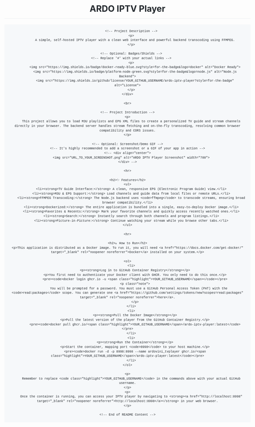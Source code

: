 <!DOCTYPE html>
<html lang="en">
<head>
    <meta charset="UTF-8">
    <meta name="viewport" content="width=device-width, initial-scale=1.0">
    <!-- This head section is for local preview and not required for GitHub README -->
    <style>
        /* Basic styling for local preview */
        body {
            font-family: -apple-system, BlinkMacSystemFont, "Segoe UI", Helvetica, Arial, sans-serif, "Apple Color Emoji", "Segoe UI Emoji";
            line-height: 1.6;
            color: #24292e;
            max-width: 800px;
            margin: 0 auto;
            padding: 20px;
        }
        .container {
            border: 1px solid #e1e4e8;
            border-radius: 6px;
            padding: 24px;
        }
        h1, h2 {
            border-bottom: 1px solid #eaecef;
            padding-bottom: .3em;
        }
        code {
            font-family: "SFMono-Regular", Consolas, "Liberation Mono", Menlo, Courier, monospace;
            background-color: rgba(27,31,35,.05);
            padding: .2em .4em;
            margin: 0;
            font-size: 85%;
            border-radius: 3px;
        }
        pre {
            background-color: #f6f8fa;
            border-radius: 3px;
            font-size: 85%;
            line-height: 1.45;
            overflow: auto;
            padding: 16px;
        }
        pre code {
            background-color: transparent;
            border: 0;
            padding: 0;
            margin: 0;
        }
        .highlight {
            color: #cb2431;
            font-weight: bold;
        }
        .note {
            background-color: #fffbdd;
            padding: 15px;
            border-left: 4px solid #ffea7f;
            border-radius: 4px;
            margin: 1em 0;
        }
    </style>
</head>
<body>
    <!-- Start of README Content -->
    <div align="center">
        <!-- Main Title -->
        <h1>ARDO IPTV Player</h1>
        
        <!-- Project Description -->
        <p>
            A simple, self-hosted IPTV player with a clean web interface and powerful backend transcoding using FFMPEG.
        </p>
        
        <!-- Optional: Badges/Shields -->
        <!-- Replace '#' with your actual links -->
        <p>
            <img src="https://img.shields.io/badge/docker-ready-blue.svg?style=for-the-badge&logo=docker" alt="Docker Ready">
            <img src="https://img.shields.io/badge/platform-node-green.svg?style=for-the-badge&logo=node.js" alt="Node.js Backend">
            <img src="https://img.shields.io/github/license/YOUR_GITHUB_USERNAME/ardo-iptv-player?style=for-the-badge" alt="License">
        </p>
    </div>

    <br>

    <!-- Project Introduction -->
    <p>
        This project allows you to load M3U playlists and EPG XML files to create a personalized TV guide and stream channels directly in your browser. The backend server handles stream fetching and on-the-fly transcoding, resolving common browser compatibility and CORS issues.
    </p>

    <!-- Optional: Screenshot/Demo GIF -->
    <!-- It's highly recommended to add a screenshot or a GIF of your app in action -->
    <!-- <div align="center">
        <img src="URL_TO_YOUR_SCREENSHOT.png" alt="ARDO IPTV Player Screenshot" width="700">
    </div> -->

    <hr>

    <h2>✨ Features</h2>
    <ul>
        <li><strong>TV Guide Interface:</strong> A clean, responsive EPG (Electronic Program Guide) view.</li>
        <li><strong>M3U & EPG Support:</strong> Load channels and guide data from local files or remote URLs.</li>
        <li><strong>FFMPEG Transcoding:</strong> The Node.js backend uses <code>ffmpeg</code> to transcode streams, ensuring broad browser compatibility.</li>
        <li><strong>Dockerized:</strong> The entire application is bundled into a single, easy-to-deploy Docker image.</li>
        <li><strong>Favorites & Recents:</strong> Mark your favorite channels and quickly access recently watched ones.</li>
        <li><strong>Search:</strong> Instantly search through both channels and program listings.</li>
        <li><strong>Picture-in-Picture:</strong> Continue watching your stream while you browse other tabs.</li>
    </ul>

    <hr>

    <h2>🚀 How to Run</h2>
    <p>This application is distributed as a Docker image. To run it, you will need <a href="https://docs.docker.com/get-docker/" target="_blank" rel="noopener noreferrer">Docker</a> installed on your system.</p>

    <ol>
        <li>
            <p><strong>Log in to GitHub Container Registry</strong></p>
            <p>You first need to authenticate your Docker client with GHCR. You only need to do this once.</p>
            <pre><code>docker login ghcr.io -u <span class="highlight">YOUR_GITHUB_USERNAME</span></code></pre>
            <p class="note">
                You will be prompted for a password. You must use a GitHub Personal Access Token (PAT) with the <code>read:packages</code> scope. You can generate one <a href="https://github.com/settings/tokens/new?scopes=read:packages" target="_blank" rel="noopener noreferrer">here</a>.
            </p>
        </li>
        <li>
            <p><strong>Pull the Docker Image</strong></p>
            <p>Pull the latest version of the player from the GitHub Container Registry.</p>
            <pre><code>docker pull ghcr.io/<span class="highlight">YOUR_GITHUB_USERNAME</span>/ardo-iptv-player:latest</code></pre>
        </li>
        <li>
            <p><strong>Run the Container</strong></p>
            <p>Start the container, mapping port <code>8998</code> to your host machine.</p>
            <pre><code>docker run -d -p 8998:8998 --name ardovini_tvplayer ghcr.io/<span class="highlight">YOUR_GITHUB_USERNAME</span>/ardo-iptv-player:latest</code></pre>
        </li>
    </ol>

    <p>
        Remember to replace <code class="highlight">YOUR_GITHUB_USERNAME</code> in the commands above with your actual GitHub username.
    </p>
    <p>
        Once the container is running, you can access your IPTV player by navigating to <strong><a href="http://localhost:8998" target="_blank" rel="noopener noreferrer">http://localhost:8998</a></strong> in your web browser.
    </p>
    
    <!-- End of README Content -->
</body>
</html>

